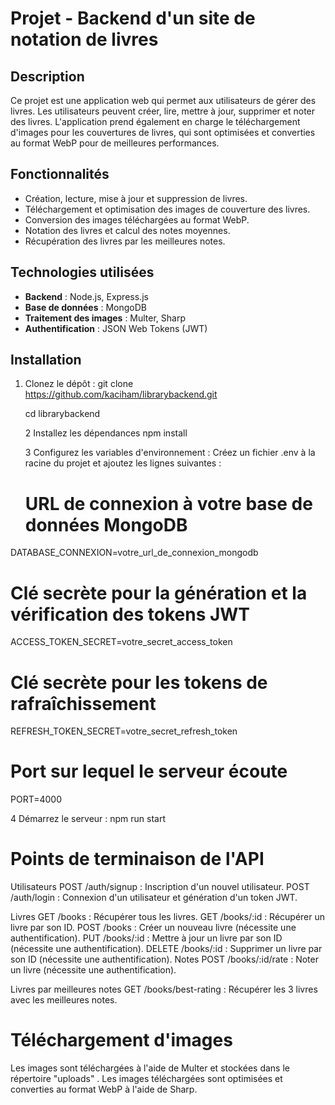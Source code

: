 # Projet - Backend d'un site de notation de livres

## Description
Ce projet est une application web qui permet aux utilisateurs de gérer des livres. Les utilisateurs peuvent créer, lire, mettre à jour, supprimer et noter des livres. L'application prend également en charge le téléchargement d'images pour les couvertures de livres, qui sont optimisées et converties au format WebP pour de meilleures performances.

## Fonctionnalités
- Création, lecture, mise à jour et suppression de livres.
- Téléchargement et optimisation des images de couverture des livres.
- Conversion des images téléchargées au format WebP.
- Notation des livres et calcul des notes moyennes.
- Récupération des livres par les meilleures notes.

## Technologies utilisées
- **Backend** : Node.js, Express.js
- **Base de données** : MongoDB
- **Traitement des images** : Multer, Sharp
- **Authentification** : JSON Web Tokens (JWT)

## Installation

1. Clonez le dépôt :
   git clone https://github.com/kaciham/librarybackend.git

   cd librarybackend

    2 Installez les dépendances
   npm install

   3 Configurez les variables d'environnement : Créez un fichier  .env à la racine du projet et ajoutez les lignes suivantes :

   # URL de connexion à votre base de données MongoDB
DATABASE_CONNEXION=votre_url_de_connexion_mongodb

# Clé secrète pour la génération et la vérification des tokens JWT
ACCESS_TOKEN_SECRET=votre_secret_access_token

# Clé secrète pour les tokens de rafraîchissement
REFRESH_TOKEN_SECRET=votre_secret_refresh_token

# Port sur lequel le serveur écoute
PORT=4000

   4 Démarrez le serveur :
   npm run start
 
 #  Points de terminaison de l'API
Utilisateurs
POST /auth/signup : Inscription d'un nouvel utilisateur.
POST /auth/login : Connexion d'un utilisateur et génération d'un token JWT.

Livres
GET /books : Récupérer tous les livres.
GET /books/:id : Récupérer un livre par son ID.
POST /books : Créer un nouveau livre (nécessite une authentification).
PUT /books/:id : Mettre à jour un livre par son ID (nécessite une authentification).
DELETE /books/:id : Supprimer un livre par son ID (nécessite une authentification).
Notes
POST /books/:id/rate : Noter un livre (nécessite une authentification).

Livres par meilleures notes
GET /books/best-rating : Récupérer les 3 livres avec les meilleures notes.

# Téléchargement d'images

Les images sont téléchargées à l'aide de Multer et stockées dans le répertoire "uploads"    .
Les images téléchargées sont optimisées et converties au format WebP à l'aide de Sharp.
